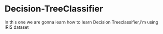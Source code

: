 # Decision-TreeClassifier
In this one we are gonna learn how to learn Decision Treeclassifier,i'm using IRIS dataset
